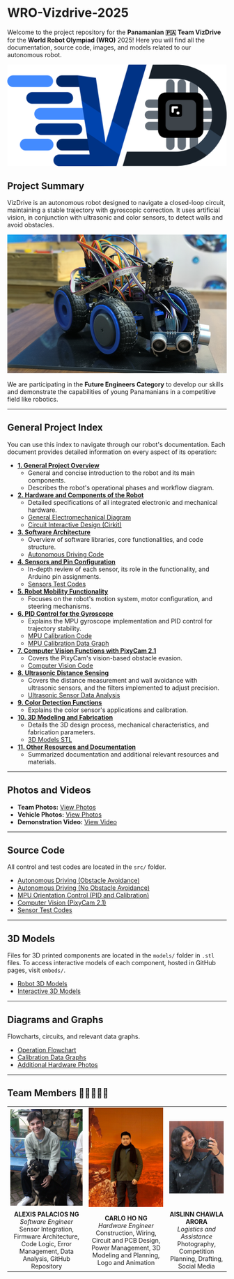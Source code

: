 # WRO-Vizdrive-2025

Welcome to the project repository for the **Panamanian 🇵🇦 Team VizDrive** for the **World Robot Olympiad (WRO)** 2025!
Here you will find all the documentation, source code, images, and models related to our autonomous robot.

![Vizdrive Logo)](./assets/model_photos/Vizdrive_logo.png)

## Project Summary

VizDrive is an autonomous robot designed to navigate a closed-loop circuit, maintaining a stable trajectory with gyroscopic correction. It uses artificial vision, in conjunction with ultrasonic and color sensors, to detect walls and avoid obstacles.

![Vizdrive Overview](./assets/hardware_photos/imagen%20(26).jpg)

We are participating in the **Future Engineers Category** to develop our skills and demonstrate the capabilities of young Panamanians in a competitive field like robotics.

---

## General Project Index

You can use this index to navigate through our robot's documentation. Each document provides detailed information on every aspect of its operation:

* [**1. General Project Overview**](./docs/01_project_overview.md)
  * General and concise introduction to the robot and its main components.
  * Describes the robot's operational phases and workflow diagram.
* [**2. Hardware and Components of the Robot**](./docs/02_hardware_components.md)
  * Detailed specifications of all integrated electronic and mechanical hardware.
  * [General Electromechanical Diagram](./schemes/electromechanical_diagram.png)
  * [Circuit Interactive Design (Cirkit)](https://vizdrive.github.io/VizDrive_WRO2025/embeds/interactive_circuit)
* [**3. Software Architecture**](./docs/03_software_architecture.md)
  * Overview of software libraries, core functionalities, and code structure.
  * [Autonomous Driving Code](./src/main_control/Vizdrive_WRO_code.ino)
* [**4. Sensors and Pin Configuration**](./docs/04_sensors_and_pin_configuration.md)
  * In-depth review of each sensor, its role in the functionality, and Arduino pin assignments.
  * [Sensors Test Codes](./src/test_code/)
* [**5. Robot Mobility Functionality**](./docs/05_robot_mobility.md)
  * Focuses on the robot's motion system, motor configuration, and steering mechanisms.
* [**6. PID Control for the Gyroscope**](./docs/06_pid_gyroscope_control.md)
  * Explains the MPU gyroscope implementation and PID control for trajectory stability.
  * [MPU Calibration Code](./src/main_control/mpu_orientation_control/mpu_calibration)
  * [MPU Calibration Data Graph](./assets/data_graphs/mpu_calibration_graph.png)
* [**7. Computer Vision Functions with PixyCam 2.1**](./docs/07_pixycam_computer_vision.md)
  * Covers the PixyCam's vision-based obstacle evasion.
  * [Computer Vision Code](./src/computer_vision/pixycam_functions.ino)
* [**8. Ultrasonic Distance Sensing**](./docs/08_ultrasonic_distance_sensing.md)
  * Covers the distance measurement and wall avoidance with ultrasonic sensors, and the filters implemented to adjust precision.
  * [Ultrasonic Sensor Data Analysis](./assets/data_graphs/Ultrasonic%20Sensors%20Data%20Analysis.xlsx)
* [**9. Color Detection Functions**](./docs/09_color_detection.md)
  * Explains the color sensor's applications and calibration.
* [**10. 3D Modeling and Fabrication**](./docs/10_3d_modeling.md)
  * Details the 3D design process, mechanical characteristics, and fabrication parameters.
  * [3D Models STL](./models/)
* [**11. Other Resources and Documentation**](./docs/11_other_resources.md)
  * Summarized documentation and additional relevant resources and materials.

---

## Photos and Videos

* **Team Photos:** [View Photos](./t-photos/)
* **Vehicle Photos:** [View Photos](./v-photos/)
* **Demonstration Video:** [View Video](./video/driving_demonstration.md)

---

## Source Code

All control and test codes are located in the `src/` folder.

* [Autonomous Driving (Obstacle Avoidance)](./src/main_control/Vizdrive_WRO_code.ino/)
* [Autonomous Driving (No Obstacle Avoidance)](./src/main_control/no_obstacle_avoidance.ino/)
* [MPU Orientation Control (PID and Calibration)](./src/mpu_orientation_control/)
* [Computer Vision (PixyCam 2.1)](./src/computer_vision/computer_vision.ino/)
* [Sensor Test Codes](./src/test_code/)

---

## 3D Models

Files for 3D printed components are located in the `models/` folder in `.stl` files.
To access interactive models of each component, hosted in GitHub pages, visit `embeds/`.

* [Robot 3D Models](./models/)
* [Interactive 3D Models]([./embeds/](https://vizdrive.github.io/VizDrive_WRO2025/embeds/))

---

## Diagrams and Graphs

Flowcharts, circuits, and relevant data graphs.

* [Operation Flowchart](./assets/flowcharts/flowchart.png)
* [Calibration Data Graphs](./assets/data_graphs/)
* [Additional Hardware Photos](./assets/hardware_photos/)

---

## Team Members 🙋‍♂️🙋🙋‍♀️

|                                                       |                                                              |                                                        |
|:-----------------------------------------------------:|:-----------------------------------------------------------:|:-------------------------------------------------------:|
| <img src="./t-photos/alexis_1.jpg" width="250">       | <img src="./t-photos/carlo_1.jpg" width="250">              | <img src="./t-photos/aislinn_1.jpg" width="250">          |
| **ALEXIS PALACIOS NG** <br> *Software Engineer* <br> Sensor Integration, Firmware Architecture, Code Logic, Error Management, Data Analysis, GitHub Repository | **CARLO HO NG** <br> *Hardware Engineer* <br> Construction, Wiring, Circuit and PCB Design, Power Management, 3D Modeling and Planning, Logo and Animation | **AISLINN CHAWLA ARORA** <br> *Logistics and Assistance* <br> Photography, Competition Planning, Drafting, Social Media |
